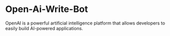 # Open-Ai-Write-Bot
OpenAI is a powerful artificial intelligence platform that allows developers to easily build AI-powered applications.
